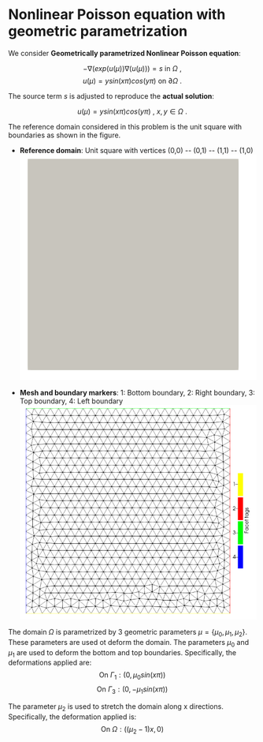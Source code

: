 # Nonlinear Poisson equation with geometric parametrization

We consider **Geometrically parametrized Nonlinear Poisson equation**:

$$ - \nabla \left( exp(u (\mu))  \nabla (u(\mu))\right) = s \ \text{in} \ \Omega \ ,$$
$$ u(\mu) = y sin(x \pi) cos(y \pi) \ \text{on} \ \partial \Omega \ .$$

The source term $s$ is adjusted to reproduce the **actual solution**:

$$u(\mu) = y sin(x \pi) cos(y \pi) \ , \ x,y \in \Omega \ .$$

The reference domain considered in this problem is the unit square with boundaries as shown in the figure.

* **Reference domain**: Unit square with vertices (0,0) -- (0,1) -- (1,1) -- (1,0)
![alt text](https://github.com/Wells-Group/dlrbnicsx/blob/main/demo/poisson_non_linear_geometric_parametrization/mesh_data/domain.png)

* **Mesh and boundary markers**: 1: Bottom boundary, 2: Right boundary, 3: Top boundary, 4: Left boundary
![alt text](https://github.com/Wells-Group/dlrbnicsx/blob/main/demo/poisson_non_linear_geometric_parametrization/mesh_data/mesh_boundaries.png)

The domain $\Omega$ is parametrized by 3 geometric parameters $\mu = \lbrace \mu_0, \mu_1, \mu_2 \rbrace$. These parameters are used ot deform the domain. The parameters $\mu_0$ and $\mu_1$ are used to deform the bottom and top boundaries. Specifically, the deformations applied are:
$$\text{On } \Gamma_1:  \left(0, \mu_0 sin(x \pi) \right)$$
$$\text{On } \Gamma_3:  \left(0, -\mu_1 sin(x \pi) \right)$$

The parameter $\mu_2$ is used to stretch the domain along x directions. Specifically, the deformation applied is:
$$\text{On } \Omega: \left( (\mu_2 - 1)x, 0 \right)$$

